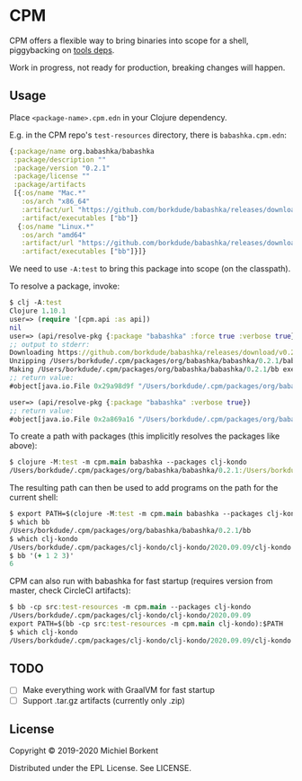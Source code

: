 # CPM

CPM offers a flexible way to bring binaries into scope for a shell,
piggybacking on [tools deps](https://clojure.org/guides/deps_and_cli).

Work in progress, not ready for production, breaking changes will happen.

## Usage

Place `<package-name>.cpm.edn` in your Clojure dependency.

E.g. in the CPM repo's `test-resources` directory, there is `babashka.cpm.edn`:

``` clojure
{:package/name org.babashka/babashka
 :package/description ""
 :package/version "0.2.1"
 :package/license ""
 :package/artifacts
 [{:os/name "Mac.*"
   :os/arch "x86_64"
   :artifact/url "https://github.com/borkdude/babashka/releases/download/v0.2.1/babashka-0.2.1-macos-amd64.zip"
   :artifact/executables ["bb"]}
  {:os/name "Linux.*"
   :os/arch "amd64"
   :artifact/url "https://github.com/borkdude/babashka/releases/download/v0.2.1/babashka-0.2.1-linux-amd64.zip"
   :artifact/executables ["bb"]}]}
```

We need to use `-A:test` to bring this package into scope (on the classpath).

To resolve a package, invoke:

``` clojure
$ clj -A:test
Clojure 1.10.1
user=> (require '[cpm.api :as api])
nil
user=> (api/resolve-pkg {:package "babashka" :force true :verbose true})
;; output to stderr:
Downloading https://github.com/borkdude/babashka/releases/download/v0.2.1/babashka-0.2.1-macos-amd64.zip to /Users/borkdude/.cpm/packages/org/babashka/babashka/0.2.1/babashka-0.2.1-macos-amd64.zip
Unzipping /Users/borkdude/.cpm/packages/org/babashka/babashka/0.2.1/babashka-0.2.1-macos-amd64.zip to /Users/borkdude/.cpm/packages/org/babashka/babashka/0.2.1
Making /Users/borkdude/.cpm/packages/org/babashka/babashka/0.2.1/bb executable.
;; return value:
#object[java.io.File 0x29a98d9f "/Users/borkdude/.cpm/packages/org/babashka/babashka/0.2.1"]

user=> (api/resolve-pkg {:package "babashka" :verbose true})
;; return value:
#object[java.io.File 0x2a869a16 "/Users/borkdude/.cpm/packages/org/babashka/babashka/0.2.1"]
```

To create a path with packages (this implicitly resolves the packages like above):

``` clojure
$ clojure -M:test -m cpm.main babashka --packages clj-kondo
/Users/borkdude/.cpm/packages/org/babashka/babashka/0.2.1:/Users/borkdude/.cpm/packages/clj-kondo/clj-kondo/2020.09.09
```

The resulting path can then be used to add programs on the path for the current shell:

``` clojure
$ export PATH=$(clojure -M:test -m cpm.main babashka --packages clj-kondo):$PATH
$ which bb
/Users/borkdude/.cpm/packages/org/babashka/babashka/0.2.1/bb
$ which clj-kondo
/Users/borkdude/.cpm/packages/clj-kondo/clj-kondo/2020.09.09/clj-kondo
$ bb '(+ 1 2 3)'
6
```

CPM can also run with babashka for fast startup (requires version from master, check CircleCI artifacts):

``` clojure
$ bb -cp src:test-resources -m cpm.main --packages clj-kondo
/Users/borkdude/.cpm/packages/clj-kondo/clj-kondo/2020.09.09
export PATH=$(bb -cp src:test-resources -m cpm.main clj-kondo):$PATH
$ which clj-kondo
/Users/borkdude/.cpm/packages/clj-kondo/clj-kondo/2020.09.09/clj-kondo
```

## TODO

- [ ] Make everything work with GraalVM for fast startup
- [ ] Support .tar.gz artifacts (currently only .zip)

## License

Copyright © 2019-2020 Michiel Borkent

Distributed under the EPL License. See LICENSE.
